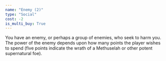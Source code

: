 ```yaml
---
name: "Enemy (2)"
type: "Social"
cost: -2
is_multi_buy: True
---
```


You have an enemy, or perhaps a group of enemies, who seek to harm you. The power of the enemy depends upon how many points the player wishes to spend (five points indicate the wrath of a Methuselah or other potent supernatural foe).